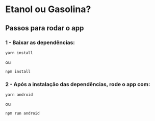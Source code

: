 # Etanol ou Gasolina?

## Passos para rodar o app

### 1 - Baixar as dependências:

`yarn install`

ou

`npm install`

### 2 - Após a instalação das dependências, rode o app com:

`yarn android`

ou

`npm run android`
